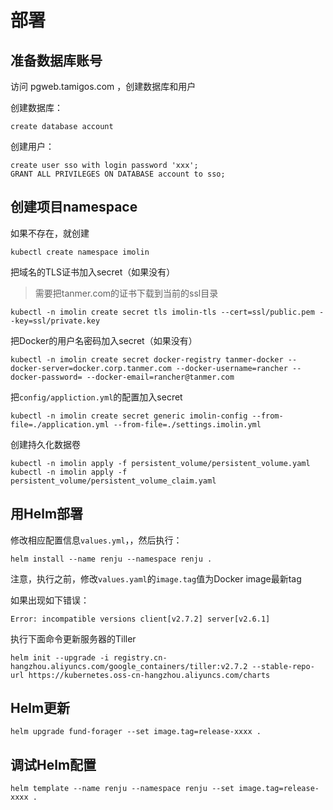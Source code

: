 # 部署

## 准备数据库账号

访问 pgweb.tamigos.com ，创建数据库和用户

创建数据库：

```
create database account
```

创建用户：

```
create user sso with login password 'xxx';
GRANT ALL PRIVILEGES ON DATABASE account to sso;
```

## 创建项目namespace

如果不存在，就创建

```shell
kubectl create namespace imolin
```

把域名的TLS证书加入secret（如果没有）

> 需要把tanmer.com的证书下载到当前的ssl目录

```shell
kubectl -n imolin create secret tls imolin-tls --cert=ssl/public.pem --key=ssl/private.key
```

把Docker的用户名密码加入secret（如果没有）

```shell
kubectl -n imolin create secret docker-registry tanmer-docker --docker-server=docker.corp.tanmer.com --docker-username=rancher --docker-password= --docker-email=rancher@tanmer.com
```

把`config/appliction.yml`的配置加入secret

```shell
kubectl -n imolin create secret generic imolin-config --from-file=./application.yml --from-file=./settings.imolin.yml
```

创建持久化数据卷

```
kubectl -n imolin apply -f persistent_volume/persistent_volume.yaml
kubectl -n imolin apply -f persistent_volume/persistent_volume_claim.yaml
```

## 用Helm部署

修改相应配置信息`values.yml`，，然后执行：

```shell
helm install --name renju --namespace renju .
```

注意，执行之前，修改`values.yaml`的`image.tag`值为Docker image最新tag

如果出现如下错误：

```
Error: incompatible versions client[v2.7.2] server[v2.6.1]
```

执行下面命令更新服务器的Tiller

```shell
helm init --upgrade -i registry.cn-hangzhou.aliyuncs.com/google_containers/tiller:v2.7.2 --stable-repo-url https://kubernetes.oss-cn-hangzhou.aliyuncs.com/charts
```

## Helm更新

```
helm upgrade fund-forager --set image.tag=release-xxxx .
```

## 调试Helm配置

```
helm template --name renju --namespace renju --set image.tag=release-xxxx .
```
